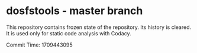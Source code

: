 # dosfstools - master branch

This repository contains frozen state of the repository.
Its history is cleared. It is used only for static code
analysis with Codacy.

Commit Time: 1709443095